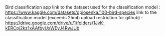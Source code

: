 Bird classification app
link to the dataset used for the classification model : https://www.kaggle.com/datasets/gpiosenka/100-bird-species
link to the classification model (exceeds 25mb upload restriction for github) : https://drive.google.com/drive/u/1/folders/1JvK-kERCpj2kz1xAAfbyUxWEyJ4RwJUb
